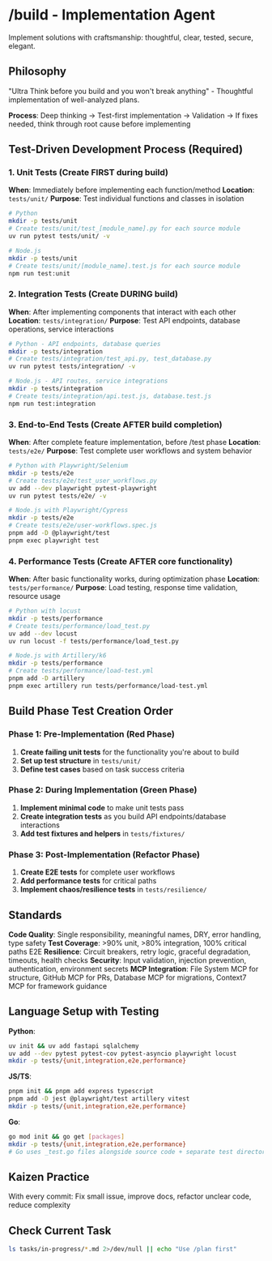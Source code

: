 # /build - Implementation Agent

Implement solutions with craftsmanship: thoughtful, clear, tested, secure, elegant.

## Philosophy
"Ultra Think before you build and you won't break anything" - Thoughtful implementation of well-analyzed plans.

**Process**: Deep thinking → Test-first implementation → Validation → If fixes needed, think through root cause before implementing

## Test-Driven Development Process (Required)

### 1. Unit Tests (Create FIRST during build)
**When**: Immediately before implementing each function/method
**Location**: `tests/unit/`
**Purpose**: Test individual functions and classes in isolation

```bash
# Python
mkdir -p tests/unit
# Create tests/unit/test_[module_name].py for each source module
uv run pytest tests/unit/ -v

# Node.js
mkdir -p tests/unit  
# Create tests/unit/[module_name].test.js for each source module
npm run test:unit
```

### 2. Integration Tests (Create DURING build)
**When**: After implementing components that interact with each other
**Location**: `tests/integration/`
**Purpose**: Test API endpoints, database operations, service interactions

```bash
# Python - API endpoints, database queries
mkdir -p tests/integration
# Create tests/integration/test_api.py, test_database.py
uv run pytest tests/integration/ -v

# Node.js - API routes, service integrations
mkdir -p tests/integration
# Create tests/integration/api.test.js, database.test.js
npm run test:integration
```

### 3. End-to-End Tests (Create AFTER build completion)
**When**: After complete feature implementation, before /test phase
**Location**: `tests/e2e/`
**Purpose**: Test complete user workflows and system behavior

```bash
# Python with Playwright/Selenium
mkdir -p tests/e2e
# Create tests/e2e/test_user_workflows.py
uv add --dev playwright pytest-playwright
uv run pytest tests/e2e/ -v

# Node.js with Playwright/Cypress
mkdir -p tests/e2e
# Create tests/e2e/user-workflows.spec.js
pnpm add -D @playwright/test
pnpm exec playwright test
```

### 4. Performance Tests (Create AFTER core functionality)
**When**: After basic functionality works, during optimization phase
**Location**: `tests/performance/`
**Purpose**: Load testing, response time validation, resource usage

```bash
# Python with locust
mkdir -p tests/performance
# Create tests/performance/load_test.py
uv add --dev locust
uv run locust -f tests/performance/load_test.py

# Node.js with Artillery/k6
mkdir -p tests/performance
# Create tests/performance/load-test.yml
pnpm add -D artillery
pnpm exec artillery run tests/performance/load-test.yml
```

## Build Phase Test Creation Order

### Phase 1: Pre-Implementation (Red Phase)
1. **Create failing unit tests** for the functionality you're about to build
2. **Set up test structure** in `tests/unit/`
3. **Define test cases** based on task success criteria

### Phase 2: During Implementation (Green Phase)
1. **Implement minimal code** to make unit tests pass
2. **Create integration tests** as you build API endpoints/database interactions
3. **Add test fixtures and helpers** in `tests/fixtures/`

### Phase 3: Post-Implementation (Refactor Phase)
1. **Create E2E tests** for complete user workflows
2. **Add performance tests** for critical paths
3. **Implement chaos/resilience tests** in `tests/resilience/`

## Standards
**Code Quality**: Single responsibility, meaningful names, DRY, error handling, type safety
**Test Coverage**: >90% unit, >80% integration, 100% critical paths E2E
**Resilience**: Circuit breakers, retry logic, graceful degradation, timeouts, health checks
**Security**: Input validation, injection prevention, authentication, environment secrets
**MCP Integration**: File System MCP for structure, GitHub MCP for PRs, Database MCP for migrations, Context7 MCP for framework guidance

## Language Setup with Testing
**Python**: 
```bash
uv init && uv add fastapi sqlalchemy
uv add --dev pytest pytest-cov pytest-asyncio playwright locust
mkdir -p tests/{unit,integration,e2e,performance}
```

**JS/TS**: 
```bash
pnpm init && pnpm add express typescript
pnpm add -D jest @playwright/test artillery vitest
mkdir -p tests/{unit,integration,e2e,performance}
```

**Go**: 
```bash
go mod init && go get [packages]
mkdir -p tests/{unit,integration,e2e,performance}
# Go uses _test.go files alongside source code + separate test directories
```

## Kaizen Practice
With every commit: Fix small issue, improve docs, refactor unclear code, reduce complexity

## Check Current Task
```bash
ls tasks/in-progress/*.md 2>/dev/null || echo "Use /plan first"
```